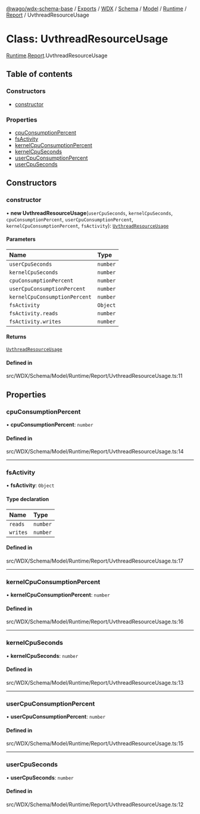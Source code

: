 [@wago/wdx-schema-base](../README.md) / [Exports](../modules.md) / [WDX](../modules/WDX.md) / [Schema](../modules/WDX.Schema.md) / [Model](../modules/WDX.Schema.Model.md) / [Runtime](../modules/WDX.Schema.Model.Runtime.md) / [Report](../modules/WDX.Schema.Model.Runtime.Report.md) / UvthreadResourceUsage

# Class: UvthreadResourceUsage

[Runtime](../modules/WDX.Schema.Model.Runtime.md).[Report](../modules/WDX.Schema.Model.Runtime.Report.md).UvthreadResourceUsage

## Table of contents

### Constructors

- [constructor](WDX.Schema.Model.Runtime.Report.UvthreadResourceUsage.md#constructor)

### Properties

- [cpuConsumptionPercent](WDX.Schema.Model.Runtime.Report.UvthreadResourceUsage.md#cpuconsumptionpercent)
- [fsActivity](WDX.Schema.Model.Runtime.Report.UvthreadResourceUsage.md#fsactivity)
- [kernelCpuConsumptionPercent](WDX.Schema.Model.Runtime.Report.UvthreadResourceUsage.md#kernelcpuconsumptionpercent)
- [kernelCpuSeconds](WDX.Schema.Model.Runtime.Report.UvthreadResourceUsage.md#kernelcpuseconds)
- [userCpuConsumptionPercent](WDX.Schema.Model.Runtime.Report.UvthreadResourceUsage.md#usercpuconsumptionpercent)
- [userCpuSeconds](WDX.Schema.Model.Runtime.Report.UvthreadResourceUsage.md#usercpuseconds)

## Constructors

### constructor

• **new UvthreadResourceUsage**(`userCpuSeconds`, `kernelCpuSeconds`, `cpuConsumptionPercent`, `userCpuConsumptionPercent`, `kernelCpuConsumptionPercent`, `fsActivity`): [`UvthreadResourceUsage`](WDX.Schema.Model.Runtime.Report.UvthreadResourceUsage.md)

#### Parameters

| Name | Type |
| :------ | :------ |
| `userCpuSeconds` | `number` |
| `kernelCpuSeconds` | `number` |
| `cpuConsumptionPercent` | `number` |
| `userCpuConsumptionPercent` | `number` |
| `kernelCpuConsumptionPercent` | `number` |
| `fsActivity` | `Object` |
| `fsActivity.reads` | `number` |
| `fsActivity.writes` | `number` |

#### Returns

[`UvthreadResourceUsage`](WDX.Schema.Model.Runtime.Report.UvthreadResourceUsage.md)

#### Defined in

src/WDX/Schema/Model/Runtime/Report/UvthreadResourceUsage.ts:11

## Properties

### cpuConsumptionPercent

• **cpuConsumptionPercent**: `number`

#### Defined in

src/WDX/Schema/Model/Runtime/Report/UvthreadResourceUsage.ts:14

___

### fsActivity

• **fsActivity**: `Object`

#### Type declaration

| Name | Type |
| :------ | :------ |
| `reads` | `number` |
| `writes` | `number` |

#### Defined in

src/WDX/Schema/Model/Runtime/Report/UvthreadResourceUsage.ts:17

___

### kernelCpuConsumptionPercent

• **kernelCpuConsumptionPercent**: `number`

#### Defined in

src/WDX/Schema/Model/Runtime/Report/UvthreadResourceUsage.ts:16

___

### kernelCpuSeconds

• **kernelCpuSeconds**: `number`

#### Defined in

src/WDX/Schema/Model/Runtime/Report/UvthreadResourceUsage.ts:13

___

### userCpuConsumptionPercent

• **userCpuConsumptionPercent**: `number`

#### Defined in

src/WDX/Schema/Model/Runtime/Report/UvthreadResourceUsage.ts:15

___

### userCpuSeconds

• **userCpuSeconds**: `number`

#### Defined in

src/WDX/Schema/Model/Runtime/Report/UvthreadResourceUsage.ts:12
